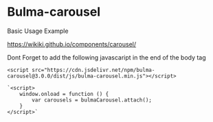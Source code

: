 # Bulma-carousel

Basic Usage Example

https://wikiki.github.io/components/carousel/

Dont Forget to add the following javascaript in the end of the body tag

  `<script src="https://cdn.jsdelivr.net/npm/bulma-carousel@3.0.0/dist/js/bulma-carousel.min.js"></script>`

    `<script>
        window.onload = function () {
            var carousels = bulmaCarousel.attach();
        }
    </script>`
